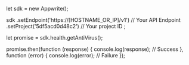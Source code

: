 let sdk = new Appwrite();

sdk
    .setEndpoint('https://[HOSTNAME_OR_IP]/v1') // Your API Endpoint
    .setProject('5df5acd0d48c2') // Your project ID
;

let promise = sdk.health.getAntiVirus();

promise.then(function (response) {
    console.log(response); // Success
}, function (error) {
    console.log(error); // Failure
});